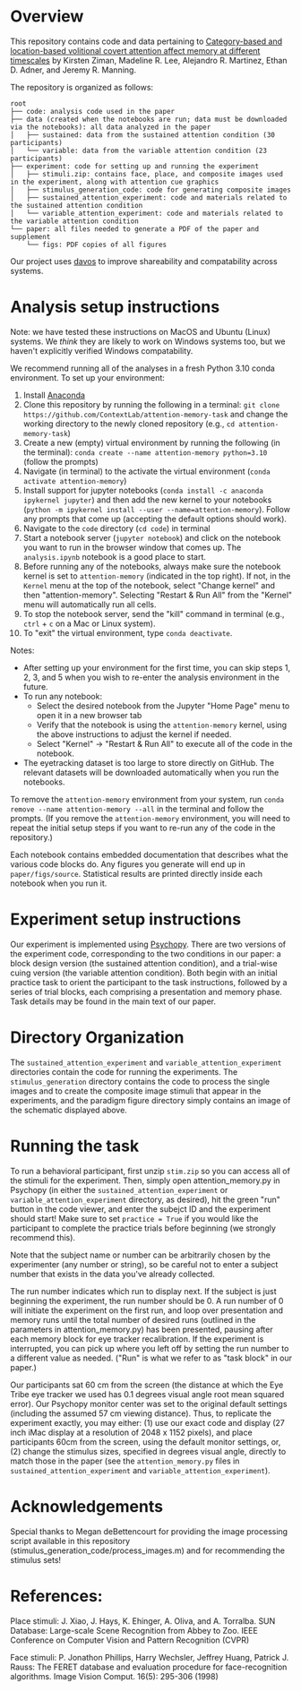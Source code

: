 # Overview

This repository contains code and data pertaining to [Category-based and
location-based volitional covert attention affect memory at different
timescales](https://psyarxiv.com/2ps6e) by Kirsten Ziman, Madeline R. Lee,
Alejandro R. Martinez, Ethan D. Adner, and Jeremy R. Manning.

The repository is organized as follows:
```
root
├── code: analysis code used in the paper
├── data (created when the notebooks are run; data must be downloaded via the notebooks): all data analyzed in the paper
│   ├── sustained: data from the sustained attention condition (30 participants)
│   └── variable: data from the variable attention condition (23 participants)
├── experiment: code for setting up and running the experiment
│   ├── stimuli.zip: contains face, place, and composite images used in the experiment, along with attention cue graphics
│   ├── stimulus_generation_code: code for generating composite images
│   ├── sustained_attention_experiment: code and materials related to the sustained attention condition
│   └── variable_attention_experiment: code and materials related to the variable attention condition
└── paper: all files needed to generate a PDF of the paper and supplement
    └── figs: PDF copies of all figures
```

Our project uses [davos](https://github.com/ContextLab/davos) to improve shareability and compatability across systems.

# Analysis setup instructions

Note: we have tested these instructions on MacOS and Ubuntu (Linux) systems.  We *think* they are likely to work on Windows systems too, but we haven't explicitly verified Windows compatability.

We recommend running all of the analyses in a fresh Python 3.10 conda environment.  To set up your environment:
  1. Install [Anaconda](https://www.anaconda.com/)
  2. Clone this repository by running the following in a terminal: `git clone https://github.com/ContextLab/attention-memory-task` and change the working directory to the newly cloned repository (e.g., `cd attention-memory-task`)
  3. Create a new (empty) virtual environment by running the following (in the terminal): `conda create --name attention-memory python=3.10` (follow the prompts)
  4. Navigate (in terminal) to the activate the virtual environment (`conda activate attention-memory`)
  5. Install support for jupyter notebooks (`conda install -c anaconda ipykernel jupyter`) and then add the new kernel to your notebooks (`python -m ipykernel install --user --name=attention-memory`).  Follow any prompts that come up (accepting the default options should work).
  6. Navigate to the `code` directory (`cd code`) in terminal
  7. Start a notebook server (`jupyter notebook`) and click on the notebook you want to run in the browser window that comes up.  The `analysis.ipynb` notebook is a good place to start.  
  8. Before running any of the notebooks, always make sure the notebook kernel is set to `attention-memory` (indicated in the top right).  If not, in the `Kernel` menu at the top of the notebook, select "Change kernel" and then "attention-memory".  Selecting "Restart & Run All" from the "Kernel" menu will automatically run all cells.
  9. To stop the notebook server, send the "kill" command in terminal (e.g., `ctrl` + `c` on a Mac or Linux system).
  10. To "exit" the virtual environment, type `conda deactivate`.

Notes:
- After setting up your environment for the first time, you can skip steps 1, 2, 3, and 5 when you wish to re-enter the analysis environment in the future.
- To run any notebook:
  - Select the desired notebook from the Jupyter "Home Page" menu to open it in a new browser tab
  - Verify that the notebook is using the `attention-memory` kernel, using the above instructions to adjust the kernel if needed.
  - Select "Kernel" $\rightarrow$ "Restart & Run All" to execute all of the code in the notebook.
- The eyetracking dataset is too large to store directly on GitHub.  The relevant datasets will be downloaded automatically when you run the notebooks.

To remove the `attention-memory` environment from your system, run `conda
remove --name attention-memory --all` in the terminal and follow the prompts.
(If you remove the `attention-memory` environment, you will need to repeat the
initial setup steps if you want to re-run any of the code in the repository.)

Each notebook contains embedded documentation that describes what the various
code blocks do. Any figures you generate will end up in `paper/figs/source`.
Statistical results are printed directly inside each notebook when you run it.

# Experiment setup instructions

Our experiment is implemented using [Psychopy](http://psychopy.org/). There are
two versions of the experiment code, corresponding to the two conditions in our
paper: a block design version (the sustained attention condition), and a
trial-wise cuing version (the variable attention condition). Both begin with an
initial practice task to orient the participant to the task instructions,
followed by a series of trial blocks, each comprising a presentation and memory
phase.  Task details may be found in the main text of our paper.

# Directory Organization

The `sustained_attention_experiment` and `variable_attention_experiment`
directories contain the code for running the experiments. The
`stimulus_generation` directory contains the code to process the single images
and to create the composite image stimuli that appear in the experiments, and
the paradigm figure directory simply contains an image of the schematic
displayed above.

# Running the task

To run a behavioral participant, first unzip `stim.zip` so you can access all
of the stimuli for the experiment. Then, simply open attention_memory.py in
Psychopy (in either the `sustained_attention_experiment` or
`variable_attention_experiment` directory, as desired), hit the green "run"
button in the code viewer, and enter the subejct ID and the experiment should
start! Make sure to set `practice = True` if you would like the participant to
complete the practice trials before beginning (we strongly recommend this).

Note that the subject name or number can be arbitrarily chosen by the
experimenter (any number or string), so be careful not to enter a subject
number that exists in the data you've already collected.

The run number indicates which run to display next. If the subject is just
beginning the experiment, the run number should be 0. A run number of 0 will
initiate the experiment on the first run, and loop over presentation and memory
runs until the total number of desired runs (outlined in the parameters in
attention_memory.py) has been presented, pausing after each memory block for
eye tracker recalibration. If the experiment is interrupted, you can pick up
where you left off by setting the run number to a different value as needed.
("Run" is what we refer to as "task block" in our paper.)

Our participants sat 60 cm from the screen (the distance at which the Eye Tribe
eye tracker we used has 0.1 degrees visual angle root mean squared error). Our
Psychopy monitor center was set to the original default settings (including the
assumed 57 cm viewing distance). Thus, to replicate the experiment exactly, you
may either: (1) use our exact code and display (27 inch iMac display at a
resolution of 2048 x 1152 pixels), and place participants 60cm from the screen,
using the default monitor settings, or, (2) change the stimulus sizes,
specified in degrees visual angle, directly to match those in the paper (see
the `attention_memory.py` files in `sustained_attention_experiment` and
`variable_attention_experiment`).

# Acknowledgements

Special thanks to Megan deBettencourt for providing the image processing script
available in this repository (stimulus_generation_code/process_images.m) and
for recommending the stimulus sets!

# References:
Place stimuli: J. Xiao, J. Hays, K. Ehinger, A. Oliva, and A. Torralba.
SUN Database: Large-scale Scene Recognition from Abbey to Zoo.
IEEE Conference on Computer Vision and Pattern Recognition (CVPR)

Face stimuli: P. Jonathon Phillips, Harry Wechsler, Jeffrey Huang, Patrick J.
Rauss: The FERET database and evaluation procedure for face-recognition
algorithms. Image Vision Comput. 16(5): 295-306 (1998)

